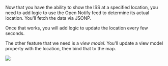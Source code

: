 Now that you have the ability to show the ISS at a specified location, you need
to add logic to use the Open Notify feed to determine its actual location. You'll
fetch the data via JSONP. 

Once that works, you will add logic to update the location every few seconds.

The other feature that we need is a *view model*. You'll update a view model property
with the location, then bind that to the map.


<img src="resources/images/iss/EndOfLocationLab.png">